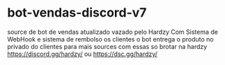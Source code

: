 # bot-vendas-discord-v7
source de bot de vendas atualizado vazado pelo Hardzy
Com Sistema de WebHook e sistema de rembolso os clientes o bot entrega o produto no privado do clientes
para mais sources com essas so brotar na hardzy https://discord.gg/hardzy/ ou https://dsc.gg/hardzy/
